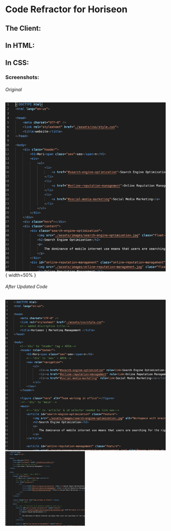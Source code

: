 # Code Refractor for Horiseon

## The Client:
 

## In HTML:


## In CSS:

### Screenshots:
###### Original
![Before](Before-refractor-1.png) { width=50% }
###### After Updated Code
 ![After](After-refractor.png) 
 [<img src="After-refractor.png" width="250"/>](After-refractor.png)